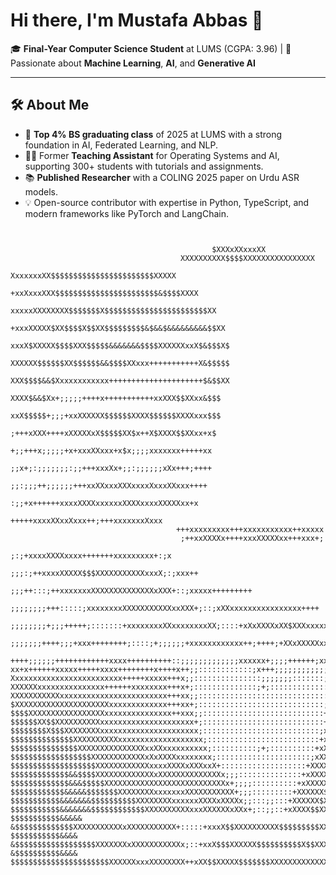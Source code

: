 # Hi there, I'm Mustafa Abbas 👋
🎓 **Final-Year Computer Science Student** at LUMS (CGPA: 3.96) | 🚀 Passionate about **Machine Learning**, **AI**, and **Generative AI**

---

## 🛠️ About Me  
- 🌟 **Top 4% BS graduating class** of 2025 at LUMS with a strong foundation in AI, Federated Learning, and NLP.
- 🧑‍🏫 Former **Teaching Assistant** for Operating Systems and AI, supporting 300+ students with tutorials and assignments.
- 📚 **Published Researcher** with a COLING 2025 paper on Urdu ASR models.
- 💡 Open-source contributor with expertise in Python, TypeScript, and modern frameworks like PyTorch and LangChain.

```                                                                                                                                      
                                                                                                              
                                                                                                              
                                             $XXXxXXxxxXX                                                     
                                      XXXXXXXXXX$$$$XXXXXXXXXXXXXXXX                                          
                                   XxxxxxxXX$$$$$$$$$$$$$$$$$$$$$$$XXXXX                                      
                                +xxXxxxXXX$$$$$$$$$$$$$$$$$$$$$$$&$$$$XXXX                                    
                             xxxxxXXXXXXXX$$$$$$$X$$$$$$$$$$$$$$$$$$$$$$$XX                                   
                            +xxxXXXXX$XX$$$$X$$XX$$$$$$$$$&$&&$&&&&&&&&&$$XX                                  
                           xxxX$XXXXX$$$$XXX$$$$$&&&&&&&$$$$XXXXXXxxX$&$$$X$                                  
                           XXXXXX$$$$$$XX$$$$$$&&$$$$XXxxx+++++++++++X&$$$$$                                  
                           XXX$$$$&&$Xxxxxxxxxxxx+++++++++++++++++++++$&$$XX                                  
                            XXXX$&&$Xx+;;;;;++++x+++++++++++xxXXX$$XXxx&$$$                                   
                            xxX$$$$$+;;;+xxXXXXXX$$$$$$XXXX$$$$$$XXXXxxx$$$                                   
                            ;+++xXXX++++xXXXXXxX$$$$$XX$x++X$XXXX$$XXxx+x$                                    
                             +;;+++x;;;;;+x+xxxXXxxx+x$x;;;;xxxxxxx+++++xx                                    
                             ;;x+;:;;;;;;;:;;+++xxxXx+;;:;;;;;;xXx+++;++++                                    
                              ;;:;;;++;;;;;;+++xxXXxxxXXXxxxxXxxxXXxxx++++                                    
                               :;;+x++++++xxxxXXXXxxxxxxXXXXxxxxXXXXXxx+x                                     
                                     +++++xxxxXXxxXxxx++;+++xxxxxxxXxxx                                       
                                     +++xxxxxxxxx+++xxxxxxxxxxx++xxxxx                                        
                                      ;++xxXXXXx++++xxxXXXXXxx+++xxx+;                                        
                                     ;:;+xxxxXXXXxxxx+++++++xxxxxxxxx+:;x                                     
                                   ;;;:;++xxxxXXXXX$$$XXXXXXXXXXXxxxX;:;xxx++                                 
                                ;;;++:::;++xxxxxxxXXXXXXXXXXXXXXxXXX+::;xxxxx+++++++++                        
                          ;;;;;;;;+++:::::;xxxxxxxxXXXXXXXXXXXxxXXX+;::;xXXxxxxxxxxxxxxxxxx++++               
                    ;;;;;;;;+;;;+++++;:::::::+xxxxxxxxXXxxxxxxxxXX;::::+xXxXXXXxXX$XXXxxxxxxxxxxx+++++        
           ;;;;;;;++++;;;+xxx++++++++;::::;+;;;;;;+xxxxxxxxxxxx++;++++;+XXxXXXXXxxxxxxxxxxxxxxxxxxxxxxxxxxxx++
  ++++;;;;;;++++++++++++xxxx++++++++++::;;;;;;;;;;;;;xxxxxx+;;;;++++++;xxxxxXXXXxXXxxXXxxxxxxxxxxxxxxxxxxxxxxx
xx+x++++++xxxxx+++++xxxx++++++++x++++x++;;::::::::::::;x+++;;;;;;;;;;;;+xxxxxxxxxxxxXXxxxxxxxxxxxxxXXXxXXXXXXX
Xxxxxxxxxxxxxxxxxxxxxxxxx+++++xxxxx+++x;;:::::::::::::::;;;;;;;:::::::;+xxxxxxxxxxxXXxxxxxxxXXXXXXXXXXXXXXXXXX
XXXXXXxxxxxxxxxxxxxxx++++++xxxxxxxx+++x+;::::::::::::::;+;:::::::::::::+xxxxxxxxxxxXXxxxxxxXXXXXXXXXXXXXXXXXXX
XXXXXXXXXXXxxxxxxxxxxxxxxxxxxxxxxxx+++xx;;:::::::::::::::::::::::::::::xxxxxxxxxxxXXxxxxxXXXXXXXXXXXXXXXXXXXXX
$XXXXXXXXXXXXXXXXXXXXXxxxxxxxxxxxxx+++xx+;::::::::::::::::::::::::::::;xxxxxxxxxxXXXXXXXXXXXXXXXXXXXXXXXXXXXXX
$$$$XXXXXXXXXXXXXXXXXxxxxxxxxxxxxxxx++xxx;;:::::::::::::::::::::::::::+xxxxxxxxxXXX$$$$$&$$XXXXXXXXXXXX$XXXXXX
$$$$$$XX$$XXXXXXXXXXxxxxxxxxxxxxxxxxxxxxx+;:::::::::::::::::::::::::::+xxxxxxxxxXXX$$$&&&&&$$$$XXXXXX$$$XXXXXX
$$$$$$$$X$$$XXXXXXXXxxxxxxxxxxxxxxxxxxxxxx;::::::::::::::::::::::::::;xxxxxxxxxXX$$$&&&&&&&&&&&$XXXX$$$XXXXXXX
$$$$$$$$$$$$$$XXXXXXXXXXxxxxxxxxxxxxxxxxxxx;:::::::::::::::::::::::::+xXXXxxxxXX$$$$$XXXXXXXXXXXXXX$$$$XXXXXXX
$$$$$$$$$$$$$$$XXXXXXXXXXXXXXXxxXXxxxxxxxxxx;::::::::::;+;::::::::::+xXXXXXxXXXXXXXXXXXXXXXXXXXXX$$$$$$XXXXXXX
$$$$$$$$$$$$$$$$$$XXXXXXXXXXXXxXxXXXXxxxxxxxx;:::::::::::::::::::::;xXXXXXXXXXXXXXXXXXXXXXXXXXXXX$$$&$$XXXXXX$
$$$$$$$$$$$$$$$$$$$XXXXXXXXXXXXxxxxXXXXxXXXxxX+:::::::::::::::::::+XXXXXXXXXXXXXXXXXXXXXXXXXXXXXX$$&&$$$XXXX$$
$$$$$$$$$$$$$&&$$$$XXXXXXXXXXXXXxXXXXXXXXXXXXXXx;;;::::::::::::::+xXXXXXXXXXXXXXXXXXXXXXXXXXXXXX$$$&&$$$XXXXX$
$$$$$$$$$$$$$&&&$$$$$XXXXXXXXXXXXXXXXXXXXXXXXXXXx+;;;;::::::::::+xXXXXXXXXXXXXXXXXXXXXXXXXXXXXX$$$$&&$$$$XXXX$
$$$$$$$$$$$$&&&&&$$$$$$$XXXXXXXXxxxxxxxXXXXXXXXXXX+;;;:::::::::+XXXXXX$$XXXXXXXXXXXXXXXXXX$$$$$$$$$&&$$$$$XXX$
$$$$$$$$$$$&&&&&&&$$$$$$$$$$XXXXXXXXxxxxxxXXXXxXXXXx;;:::;;:::+XXXXXX$XXXXXXXXXXXXXXXX$$$$$$$$$$$$$$&&$$$$$XXX
$$$$$$$$$$$&&&&&&&$$$$$$$$$$$$XXXXXXXXXXxxxXXXXXXxXXx+;::;;::+xXXXX$$XXXXXXXXXXXXX$$$$$$$$XXX$$$$$$$&&$$$$$$XX
$$$$$$$$$$$&&&&& &$$$$$$$$$$$$$XXXXXXXXXXXxXXXXXXXXXXX+:::::+xxxX$$XXXXXXXXXX$$$$$$$$$XXX$$X$$$$$$$$$&$$$$$$$X
$$$$$$$$$$$&&&&  &$$$$$$$$$$$$$$$$$$XXXXXXXxXXXXXXXXXXXx;::+xxX$$$XXXXXX$$$$$$$$$$X$$XXX$$$$$$$$$$$$$&$$$$$$$$
&$$$$$$$$$$&&&&   $$$$$$$$$$$$$$$$$$$$$$XXXXXXxxxXXXXXXXX++xXX$$XXXXX$$$$$$$XXXXXXXXXXXXXXXXXX$$$$$$$&$$$$$$XX
```

<!--
**Mustafa-79/Mustafa-79** is a ✨ _special_ ✨ repository because its `README.md` (this file) appears on your GitHub profile.

Here are some ideas to get you started:

- 🔭 I’m currently working on ...
- 🌱 I’m currently learning ...
- 👯 I’m looking to collaborate on ...
- 🤔 I’m looking for help with ...
- 💬 Ask me about ...
- 📫 How to reach me: ...
- 😄 Pronouns: ...
- ⚡ Fun fact: ...
-->
